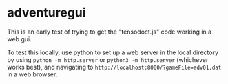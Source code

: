 # adventuregui

This is an early test of trying to get the "tensodoct.js" code working in a web gui. 

To test this locally, use python to set up a web server in the local directory by using `python -m http.server` or `python3 -m http.server` (whichever works best), and navigating to `http://localhost:8000/?gameFile=adv01.dat` in a web browser.
